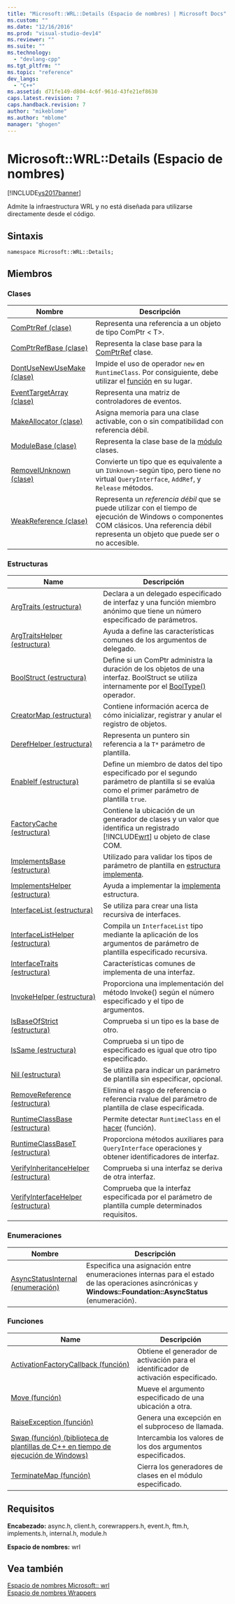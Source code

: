 ```yaml
---
title: "Microsoft::WRL::Details (Espacio de nombres) | Microsoft Docs"
ms.custom: ""
ms.date: "12/16/2016"
ms.prod: "visual-studio-dev14"
ms.reviewer: ""
ms.suite: ""
ms.technology: 
  - "devlang-cpp"
ms.tgt_pltfrm: ""
ms.topic: "reference"
dev_langs: 
  - "C++"
ms.assetid: d71fe149-d804-4c6f-961d-43fe21ef8630
caps.latest.revision: 7
caps.handback.revision: 7
author: "mikeblome"
ms.author: "mblome"
manager: "ghogen"
---
```

# Microsoft::WRL::Details (Espacio de nombres)
[!INCLUDE[vs2017banner](../assembler/inline/includes/vs2017banner.md)]

Admite la infraestructura WRL y no está diseñada para utilizarse directamente desde el código.  
  
## <a name="syntax"></a>Sintaxis  
  
```  
namespace Microsoft::WRL::Details;  
```  
  
## <a name="members"></a>Miembros  
  
### <a name="classes"></a>Clases  
  
|Nombre|Descripción|  
|----------|-----------------|  
|[ComPtrRef (clase)](../Topic/ComPtrRef%20Class.md)|Representa una referencia a un objeto de tipo ComPtr \< T>.|  
|[ComPtrRefBase (clase)](../windows/comptrrefbase-class.md)|Representa la clase base para la [ComPtrRef](../Topic/ComPtrRef%20Class.md) clase.|  
|[DontUseNewUseMake (clase)](../windows/dontusenewusemake-class.md)|Impide el uso de operador `new` en `RuntimeClass`. Por consiguiente, debe utilizar el [función](../windows/make-function.md) en su lugar.|  
|[EventTargetArray (clase)](../windows/eventtargetarray-class.md)|Representa una matriz de controladores de eventos.|  
|[MakeAllocator (clase)](../windows/makeallocator-class.md)|Asigna memoria para una clase activable, con o sin compatibilidad con referencia débil.|  
|[ModuleBase (clase)](../windows/modulebase-class.md)|Representa la clase base de la [módulo](../windows/module-class.md) clases.|  
|[RemoveIUnknown (clase)](../windows/removeiunknown-class.md)|Convierte un tipo que es equivalente a un `IUnknown`-según tipo, pero tiene no virtual `QueryInterface`, `AddRef`, y `Release` métodos.|  
|[WeakReference (clase)](../windows/weakreference-class1.md)|Representa un *referencia débil* que se puede utilizar con el tiempo de ejecución de Windows o componentes COM clásicos. Una referencia débil representa un objeto que puede ser o no accesible.|  
  
### <a name="structures"></a>Estructuras  
  
|Name|Descripción|  
|----------|-----------------|  
|[ArgTraits (estructura)](../windows/argtraits-structure.md)|Declara a un delegado especificado de interfaz y una función miembro anónimo que tiene un número especificado de parámetros.|  
|[ArgTraitsHelper (estructura)](../windows/argtraitshelper-structure.md)|Ayuda a define las características comunes de los argumentos de delegado.|  
|[BoolStruct (estructura)](../windows/boolstruct-structure.md)|Define si un ComPtr administra la duración de los objetos de una interfaz. BoolStruct se utiliza internamente por el [BoolType()](../windows/comptr-operator-microsoft-wrl-details-booltype-operator.md) operador.|  
|[CreatorMap (estructura)](../windows/creatormap-structure.md)|Contiene información acerca de cómo inicializar, registrar y anular el registro de objetos.|  
|[DerefHelper (estructura)](../Topic/DerefHelper%20Structure.md)|Representa un puntero sin referencia a la `T*` parámetro de plantilla.|  
|[EnableIf (estructura)](../windows/enableif-structure.md)|Define un miembro de datos del tipo especificado por el segundo parámetro de plantilla si se evalúa como el primer parámetro de plantilla `true`.|  
|[FactoryCache (estructura)](../Topic/FactoryCache%20Structure.md)|Contiene la ubicación de un generador de clases y un valor que identifica un registrado [!INCLUDE[wrt](../atl/reference/includes/wrt_md.md)] u objeto de clase COM.|  
|[ImplementsBase (estructura)](../windows/implementsbase-structure.md)|Utilizado para validar los tipos de parámetro de plantilla en [estructura implementa](../Topic/Implements%20Structure.md).|  
|[ImplementsHelper (estructura)](../windows/implementshelper-structure.md)|Ayuda a implementar la [implementa](../Topic/Implements%20Structure.md) estructura.|  
|[InterfaceList (estructura)](../windows/interfacelist-structure.md)|Se utiliza para crear una lista recursiva de interfaces.|  
|[InterfaceListHelper (estructura)](../Topic/InterfaceListHelper%20Structure.md)|Compila un `InterfaceList` tipo mediante la aplicación de los argumentos de parámetro de plantilla especificado recursiva.|  
|[InterfaceTraits (estructura)](../windows/interfacetraits-structure.md)|Características comunes de implementa de una interfaz.|  
|[InvokeHelper (estructura)](../windows/invokehelper-structure.md)|Proporciona una implementación del método Invoke() según el número especificado y el tipo de argumentos.|  
|[IsBaseOfStrict (estructura)](../windows/isbaseofstrict-structure.md)|Comprueba si un tipo es la base de otro.|  
|[IsSame (estructura)](../windows/issame-structure.md)|Comprueba si un tipo de especificado es igual que otro tipo especificado.|  
|[Nil (estructura)](../Topic/Nil%20Structure.md)|Se utiliza para indicar un parámetro de plantilla sin especificar, opcional.|  
|[RemoveReference (estructura)](../windows/removereference-structure.md)|Elimina el rasgo de referencia o referencia rvalue del parámetro de plantilla de clase especificada.|  
|[RuntimeClassBase (estructura)](../windows/runtimeclassbase-structure.md)|Permite detectar `RuntimeClass` en el [hacer](../windows/make-function.md) (función).|  
|[RuntimeClassBaseT (estructura)](../windows/runtimeclassbaset-structure.md)|Proporciona métodos auxiliares para `QueryInterface` operaciones y obtener identificadores de interfaz.|  
|[VerifyInheritanceHelper (estructura)](../windows/verifyinheritancehelper-structure.md)|Comprueba si una interfaz se deriva de otra interfaz.|  
|[VerifyInterfaceHelper (estructura)](../windows/verifyinterfacehelper-structure.md)|Comprueba que la interfaz especificada por el parámetro de plantilla cumple determinados requisitos.|  
  
### <a name="enumerations"></a>Enumeraciones  
  
|Nombre|Descripción|  
|----------|-----------------|  
|[AsyncStatusInternal (enumeración)](../windows/asyncstatusinternal-enumeration.md)|Especifica una asignación entre enumeraciones internas para el estado de las operaciones asincrónicas y **Windows::Foundation::AsyncStatus** (enumeración).|  
  
### <a name="functions"></a>Funciones  
  
|Name|Descripción|  
|----------|-----------------|  
|[ActivationFactoryCallback (función)](../windows/activationfactorycallback-function.md)|Obtiene el generador de activación para el identificador de activación especificado.|  
|[Move (función)](../Topic/Move%20Function.md)|Mueve el argumento especificado de una ubicación a otra.|  
|[RaiseException (función)](../windows/raiseexception-function.md)|Genera una excepción en el subproceso de llamada.|  
|[Swap (función) (biblioteca de plantillas de C++ en tiempo de ejecución de Windows)](../windows/swap-function-windows-runtime-cpp-template-library.md)|Intercambia los valores de los dos argumentos especificados.|  
|[TerminateMap (función)](../windows/terminatemap-function.md)|Cierra los generadores de clases en el módulo especificado.|  
  
## <a name="requirements"></a>Requisitos  
 **Encabezado:** async.h, client.h, corewrappers.h, event.h, ftm.h, implements.h, internal.h, module.h  
  
 **Espacio de nombres:** wrl  
  
## <a name="see-also"></a>Vea también  
 [Espacio de nombres Microsoft:: wrl](../windows/microsoft-wrl-namespace.md)   
 [Espacio de nombres Wrappers](../Topic/Microsoft::WRL::Wrappers%20Namespace.md)